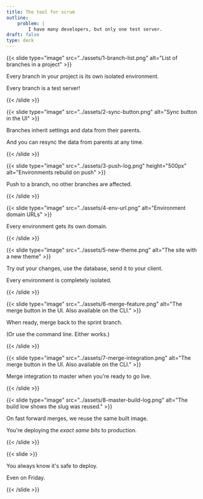 ```yaml
---
title: The tool for scrum
outline:
    problem: |
        I have many developers, but only one test server.
draft: false
type: deck
---
```


{{< slide type="image" src="../assets/1-branch-list.png" alt="List of branches in a project" >}}
<p>Every branch in your project is its own isolated environment.</p>
<p>Every branch is a test server!</p>
{{< /slide >}}

{{< slide type="image" src="../assets/2-sync-button.png" alt="Sync button in the UI" >}}
<p>Branches inherit settings and data from their parents.</p>
<p>And you can resync the data from parents at any time.</p>
{{< /slide >}}

{{< slide type="image" src="../assets/3-push-log.png" height="500px" alt="Environments rebuild on push" >}}
<p>Push to a branch, no other branches are affected.</p>
{{< /slide >}}

{{< slide type="image" src="../assets/4-env-url.png" alt="Environment domain URLs" >}}
<p>Every environment gets its own domain.</p>
{{< /slide >}}

{{< slide type="image" src="../assets/5-new-theme.png" alt="The site with a new theme" >}}
<p>Try out your changes, use the database, send it to your client.</p>
<p>Every environment is completely isolated.</p>
{{< /slide >}}

{{< slide type="image" src="../assets/6-merge-feature.png" alt="The merge button in the UI. Also available on the CLI." >}}
<p>When ready, merge back to the sprint branch.</p>
<p>(Or use the command line. Either works.)</p>
{{< /slide >}}

{{< slide type="image" src="../assets/7-merge-integration.png" alt="The merge button in the UI. Also available on the CLI." >}}
<p>Merge integration to master when you're ready to go live.</p>
{{< /slide >}}

{{< slide type="image" src="../assets/8-master-build-log.png" alt="The build low shows the slug was reused." >}}
<p>On fast forward merges, we reuse the same built image.</p>
<p>You're deploying the <em>exact same bits</em> to production.</p>
{{< /slide >}}

{{< slide >}}
<p>You always know it's safe to deploy.</p>
<p style="margin-top: 1em;">Even on Friday.</p>
{{< /slide >}}
